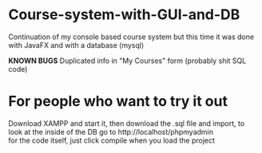 # Course-system-with-GUI-and-DB
Continuation of my console based course system but this time it was done with JavaFX and with a database (mysql)

**KNOWN BUGS**
Duplicated info in "My Courses" form (probably shit SQL code)

# For people who want to try it out
Download XAMPP and start it, then download the .sql file and import, to look at the inside of the DB go to http://localhost/phpmyadmin<br/>
for the code itself, just click compile when you load the project
